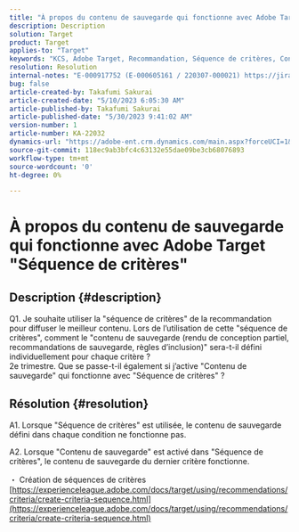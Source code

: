 ```yaml
---
title: "À propos du contenu de sauvegarde qui fonctionne avec Adobe Target en  \"Séquence de critères\""
description: Description
solution: Target
product: Target
applies-to: "Target"
keywords: "KCS, Adobe Target, Recommandation, Séquence de critères, Contenu de sauvegarde"
resolution: Resolution
internal-notes: "E-000917752 (E-000605161 / 220307-000021) https://jira.corp.adobe.com/browse/RECS-5221 https://jira.corp.adobe.com/browse/RECS-5395"
bug: false
article-created-by: Takafumi Sakurai
article-created-date: "5/10/2023 6:05:30 AM"
article-published-by: Takafumi Sakurai
article-published-date: "5/30/2023 9:41:02 AM"
version-number: 1
article-number: KA-22032
dynamics-url: "https://adobe-ent.crm.dynamics.com/main.aspx?forceUCI=1&pagetype=entityrecord&etn=knowledgearticle&id=336b11a9-f8ee-ed11-8849-6045bd006793"
source-git-commit: 118ec9ab3bfc4c63132e55dae09be3cb68076893
workflow-type: tm+mt
source-wordcount: '0'
ht-degree: 0%

---
```


# À propos du contenu de sauvegarde qui fonctionne avec Adobe Target &quot;Séquence de critères&quot;

## Description {#description}

Q1. Je souhaite utiliser la &quot;séquence de critères&quot; de la recommandation pour diffuser le meilleur contenu. Lors de l’utilisation de cette &quot;séquence de critères&quot;, comment le &quot;contenu de sauvegarde (rendu de conception partiel, recommandations de sauvegarde, règles d’inclusion)&quot; sera-t-il défini individuellement pour chaque critère ?
<br>2e trimestre. Que se passe-t-il également si j’active &quot;Contenu de sauvegarde&quot; qui fonctionne avec &quot;Séquence de critères&quot; ?


## Résolution {#resolution}


A1. Lorsque &quot;Séquence de critères&quot; est utilisée, le contenu de sauvegarde défini dans chaque condition ne fonctionne pas.

A2. Lorsque &quot;Contenu de sauvegarde&quot; est activé dans &quot;Séquence de critères&quot;, le contenu de sauvegarde du dernier critère fonctionne.

・ Création de séquences de critères
[https://experienceleague.adobe.com/docs/target/using/recommendations/criteria/create-criteria-sequence.html](https://experienceleague.adobe.com/docs/target/using/recommendations/criteria/create-criteria-sequence.html)
